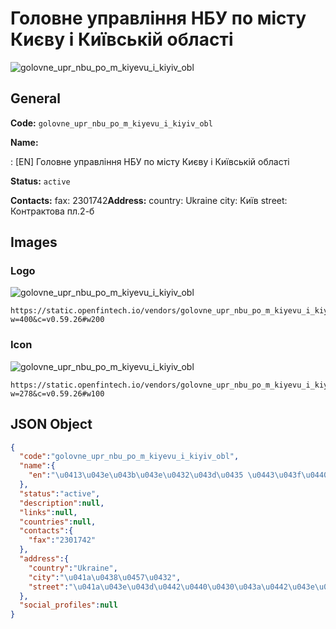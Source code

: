 
# Головне управління НБУ по місту Києву і Київській області 
![golovne_upr_nbu_po_m_kiyevu_i_kiyiv_obl](https://static.openfintech.io/vendors/golovne_upr_nbu_po_m_kiyevu_i_kiyiv_obl/logo.svg?w=400&c=v0.59.26#w200)  

## General 
 
**Code:** `golovne_upr_nbu_po_m_kiyevu_i_kiyiv_obl` 
 
**Name:** 
 
:	[EN] Головне управління НБУ по місту Києву і Київській області 
 
**Status:** `active` 
 
**Contacts:** 
fax: 2301742**Address:** 
country: Ukraine 
city: Київ 
street: Контрактова пл.2-б 

## Images 

### Logo 
 
![golovne_upr_nbu_po_m_kiyevu_i_kiyiv_obl](https://static.openfintech.io/vendors/golovne_upr_nbu_po_m_kiyevu_i_kiyiv_obl/logo.svg?w=400&c=v0.59.26#w200)  

```
https://static.openfintech.io/vendors/golovne_upr_nbu_po_m_kiyevu_i_kiyiv_obl/logo.svg?w=400&c=v0.59.26#w200
```  

### Icon 
 
![golovne_upr_nbu_po_m_kiyevu_i_kiyiv_obl](https://static.openfintech.io/vendors/golovne_upr_nbu_po_m_kiyevu_i_kiyiv_obl/icon.svg?w=278&c=v0.59.26#w100)  

```
https://static.openfintech.io/vendors/golovne_upr_nbu_po_m_kiyevu_i_kiyiv_obl/icon.svg?w=278&c=v0.59.26#w100
```  

## JSON Object 

```json
{
  "code":"golovne_upr_nbu_po_m_kiyevu_i_kiyiv_obl",
  "name":{
    "en":"\u0413\u043e\u043b\u043e\u0432\u043d\u0435 \u0443\u043f\u0440\u0430\u0432\u043b\u0456\u043d\u043d\u044f \u041d\u0411\u0423 \u043f\u043e \u043c\u0456\u0441\u0442\u0443 \u041a\u0438\u0454\u0432\u0443 \u0456 \u041a\u0438\u0457\u0432\u0441\u044c\u043a\u0456\u0439 \u043e\u0431\u043b\u0430\u0441\u0442\u0456"
  },
  "status":"active",
  "description":null,
  "links":null,
  "countries":null,
  "contacts":{
    "fax":"2301742"
  },
  "address":{
    "country":"Ukraine",
    "city":"\u041a\u0438\u0457\u0432",
    "street":"\u041a\u043e\u043d\u0442\u0440\u0430\u043a\u0442\u043e\u0432\u0430 \u043f\u043b.2-\u0431"
  },
  "social_profiles":null
}
```  
